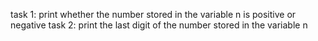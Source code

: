 task 1: print whether the number stored in the variable n is positive or negative
task 2: print the last digit of the number stored in the variable n
